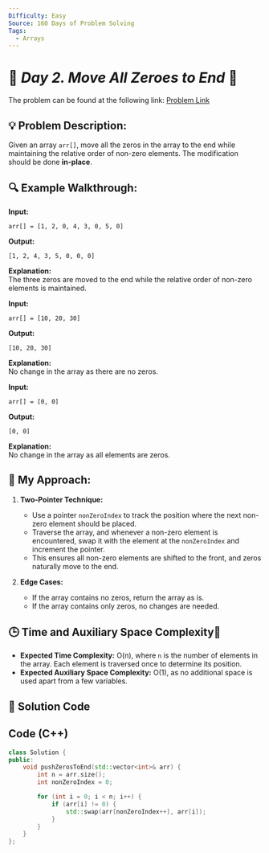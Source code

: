 ```yaml
---
Difficulty: Easy
Source: 160 Days of Problem Solving
Tags:
  - Arrays
---
```


# 🚀 _Day 2. Move All Zeroes to End_ 🧠

The problem can be found at the following link: [Problem Link](https://www.geeksforgeeks.org/batch/gfg-160-problems/track/arrays-gfg-160/problem/move-all-zeroes-to-end-of-array0751)


## 💡 **Problem Description:**

Given an array `arr[]`, move all the zeros in the array to the end while maintaining the relative order of non-zero elements. The modification should be done **in-place**.

## 🔍 **Example Walkthrough:**

**Input:**
```
arr[] = [1, 2, 0, 4, 3, 0, 5, 0]
```

**Output:**  
```
[1, 2, 4, 3, 5, 0, 0, 0]
```

**Explanation:**  
The three zeros are moved to the end while the relative order of non-zero elements is maintained.

**Input:**
```
arr[] = [10, 20, 30]
```

**Output:**  
```
[10, 20, 30]
```

**Explanation:**  
No change in the array as there are no zeros.

**Input:**
```
arr[] = [0, 0]
```

**Output:**  
```
[0, 0]
```

**Explanation:**  
No change in the array as all elements are zeros.

## 🎯 **My Approach:**

1. **Two-Pointer Technique:**  
   - Use a pointer `nonZeroIndex` to track the position where the next non-zero element should be placed.
   - Traverse the array, and whenever a non-zero element is encountered, swap it with the element at the `nonZeroIndex` and increment the pointer.
   - This ensures all non-zero elements are shifted to the front, and zeros naturally move to the end.

2. **Edge Cases:**  
   - If the array contains no zeros, return the array as is.
   - If the array contains only zeros, no changes are needed.

## 🕒 **Time and Auxiliary Space Complexity**📝

- **Expected Time Complexity:** O(n), where `n` is the number of elements in the array. Each element is traversed once to determine its position.  
- **Expected Auxiliary Space Complexity:** O(1), as no additional space is used apart from a few variables.
  
## 📝 **Solution Code**

## Code (C++)

```cpp
class Solution {
public:
    void pushZerosToEnd(std::vector<int>& arr) {
        int n = arr.size();
        int nonZeroIndex = 0;

        for (int i = 0; i < n; i++) {
            if (arr[i] != 0) {
                std::swap(arr[nonZeroIndex++], arr[i]);
            }
        }
    }
};
```
